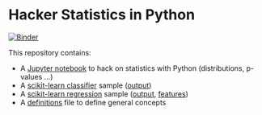 # Hacker Statistics in Python

[![Binder](https://img.shields.io/badge/binder-iris.ipynb-green.svg)](https://mybinder.org/v2/gh/cbismuth/hacker-stats/master?filepath=iris.ipynb)

This repository contains:

* A [Jupyter notebook](iris.ipynb) to hack on statistics with Python (distributions, p-values ...)
* A [scikit-learn classifier](classifier.py) sample ([output](classifier.png))
* A [scikit-learn regression](regression.py) sample ([output](regression.png), [features](lasso.png))
* A [definitions](DEFINITIONS.md) file to define general concepts
